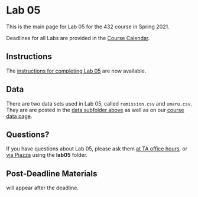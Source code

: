 # Lab 05 

This is the main page for Lab 05 for the 432 course in Spring 2021.

Deadlines for all Labs are provided in the [Course Calendar](https://thomaselove.github.io/432/calendar.html).

## Instructions

The [instructions for completing Lab 05](https://github.com/THOMASELOVE/432-2021/blob/master/labs/lab05/lab05_instructions.md) are now available.

## Data

There are two data sets used in Lab 05, called `remission.csv` and `umaru.csv`. They are are posted in the [data subfolder above](https://github.com/THOMASELOVE/432-2021/tree/master/labs/lab05/data) as well as on our [course data page](https://github.com/THOMASELOVE/432-data).

## Questions?

If you have questions about Lab 05, please ask them [at TA office hours](https://thomaselove.github.io/432/contact.html), or [via Piazza](https://piazza.com/case/spring2021/pqhs432) using the **lab05** folder.

## Post-Deadline Materials

will appear after the deadline.
